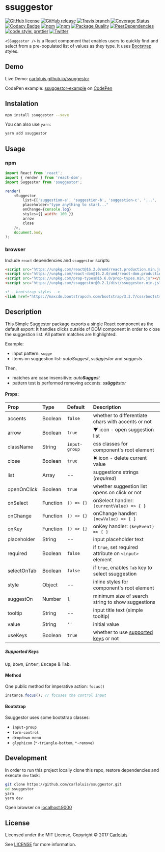 # ssuggestor

[![GitHub license](https://img.shields.io/badge/license-MIT-blue.svg)](https://raw.githubusercontent.com/carloluis/ssuggestor/master/LICENSE)
[![GitHub release](https://img.shields.io/github/release/carloluis/ssuggestor.svg)](https://github.com/carloluis/ssuggestor/releases)
[![Travis branch](https://img.shields.io/travis/carloluis/ssuggestor/master.svg)](https://travis-ci.org/carloluis/ssuggestor)
[![Coverage Status](https://coveralls.io/repos/github/carloluis/ssuggestor/badge.svg)](https://coveralls.io/github/carloluis/ssuggestor)
[![Codacy Badge](https://api.codacy.com/project/badge/Grade/92e79d6c062f466d8f07744c543473c3)](https://www.codacy.com/app/carloluis/ssuggestor?utm_source=github.com&utm_medium=referral&utm_content=carloluis/ssuggestor&utm_campaign=badger)
[![npm](https://img.shields.io/npm/v/ssuggestor.svg)](https://www.npmjs.com/package/ssuggestor)
[![npm](https://img.shields.io/npm/dt/ssuggestor.svg)](https://npm-stat.com/charts.html?package=ssuggestor)
[![Package Quality](http://npm.packagequality.com/shield/ssuggestor.svg)](http://packagequality.com/#?package=ssuggestor)
[![PeerDependencies](https://img.shields.io/david/peer/carloluis/ssuggestor.svg)](https://david-dm.org/carloluis/ssuggestor?type=peer)
[![code style: prettier](https://img.shields.io/badge/code_style-prettier-ff69b4.svg?style=flat)](https://github.com/prettier/prettier)
[![Twitter](https://img.shields.io/twitter/url/https/github.com/carloluis/ssuggestor.svg?style=social)](https://twitter.com/intent/tweet?text=check%20out%20this%20simple%20suggestor%20component%20on&url=https%3A%2F%2Ft.co%2FpjuWm9EaCa&hashtags=react16,ssuggestor)

`<SSuggestor />` is a React component that enables users to quickly find and select from a pre-populated list of values as they type. It uses [Bootstrap](http://getbootstrap.com/) styles.

## Demo

Live Demo: [carloluis.github.io/ssuggestor](https://carloluis.github.io/ssuggestor/)

CodePen example: [ssuggestor-example](http://codepen.io/carloluis/pen/rjpLYw/) on [CodePen](http://codepen.io)

## Instalation

```bash
npm install ssuggestor --save
```

You can also use `yarn`:

```bash
yarn add ssuggestor
```

## Usage

### npm

```js
import React from 'react';
import { render } from 'react-dom';
import Suggestor from 'ssuggestor';

render(
	<Suggestor
		list={['suggestion-a', 'suggestion-b', 'suggestion-c', '...', 'suggestion-z']}
		placeholder="type anything to start..."
		onChange={console.log}
		styles={{ width: 100 }}
		arrow
		close
	/>,
	document.body
);
```

### browser

Include `react` dependencies and `ssuggestor` scripts:

```html
<script src="https://unpkg.com/react@16.2.0/umd/react.production.min.js"></script>
<script src="https://unpkg.com/react-dom@16.2.0/umd/react-dom.production.min.js"></script>
<script src="https://unpkg.com/prop-types@15.6.0/prop-types.min.js"></script>
<script src="https://unpkg.com/ssuggestor@0.2.1/dist/ssuggestor.min.js"></script>

<!-- bootstrap styles -->
<link href="https://maxcdn.bootstrapcdn.com/bootstrap/3.3.7/css/bootstrap.min.css">
```

## Description

This Simple Suggestor package exports a single React component as the default export:
It handles clicks outside of DOM component in order to close the suggestion list.
All pattern matches are highlighted.

Example:

* input pattern: `sugge`
* items on suggestion list: _autoSuggest_, _ssüggèstor_ and _suggests_

Then,

* matches are case insensitive: _auto**Sugge**st_
* pattern test is performed removing accents: _s**süggè**stor_

#### Props:

| Prop        | Type     | Default       | Description                                                 |
| :---------- | :------- | :------------ | :---------------------------------------------------------- |
| accents     | Boolean  | `false`       | whether to differentiate chars with accents or not          |
| arrow       | Boolean  | `true`        | ▼ icon - open suggestion list                               |
| className   | String   | `input-group` | css classes for component's root element                    |
| close       | Boolean  | `true`        | ✖︎ icon - delete current value                              |
| list        | Array    | --            | suggestions strings (_required_)                            |
| openOnClick | Boolean  | `true`        | whether suggestion list opens on click or not               |
| onSelect    | Function | `() => {}`    | onSelect handler: `(currentValue) => { }`                   |
| onChange    | Function | `() => {}`    | onChange handler: `(newValue) => { }`                       |
| onKey       | Function | `() => {}`    | onKey handler: `(keyEvent) => { }`                          |
| placeholder | String   | --            | input placeholder text                                      |
| required    | Boolean  | `false`       | if `true`, set required attribute on `<input>` element      |
| selectOnTab | Boolean  | `false`       | if `true`, enables <kbd>Tab</kbd> key to select ssuggestion |
| style       | Object   | --            | inline styles for component's root element                  |
| suggestOn   | Number   | `1`           | minimum size of search string to show suggestions           |
| tooltip     | String   | --            | input title text (simple tooltip)                           |
| value       | String   | `''`          | initial value                                               |
| useKeys     | Boolean  | `true`        | whether to use [supported keys](#supported-keys) or not     |

##### Supported Keys

<kbd>Up</kbd>, <kbd>Down</kbd>, <kbd>Enter</kbd>, <kbd>Escape</kbd> & <kbd>Tab</kbd>.

#### Method

One public method for imperative action: `focus()`

```js
instance.focus(); // focuses the control input
```

#### Bootstrap

Ssuggestor uses some bootstrap classes:

* `input-group`
* `form-control`
* `dropdown-menu`
* `glyphicon` (`*-triangle-bottom`, `*-remove`)

## Development

In order to run this project locally clone this repo, restore dependencies and execute `dev` task:

```bash
git clone https://github.com/carloluis/ssuggestor.git
cd ssuggestor
yarn
yarn dev
```

Open browser on [localhost:9000](http://localhost:9000/)

## License

Licensed under the MIT License, Copyright © 2017 [Carloluis](https://twitter.com/carloluis_)

See [LICENSE](./LICENSE) for more information.
